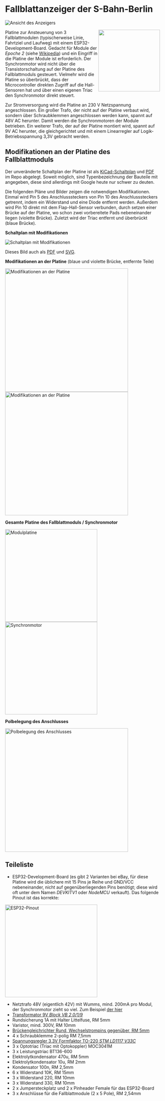 # Fallblattanzeiger der S-Bahn-Berlin

![Ansicht des Anzeigers](images/static.png)

<img src="images/steuerplatine.jpg" width="200" align="right" />

Platine zur Ansteuerung von 3 Fallblattmodulen (typischerweise Linie, Fahrtziel und Laufweg) mit einem ESP32-Development-Board. Gedacht für Module der *Epoche 2* (siehe [Wikipedia](https://de.wikipedia.org/wiki/Fallblattanzeige)) und ein Eingriff in die Platine der Module ist erforderlich. Der Synchronmotor wird nicht über die Transistorschaltung auf der Platine des Fallblattmoduls gesteuert. Vielmehr wird die Platine so überbrückt, dass der Microcontroller direkten Zugriff auf die Hall-Sensoren hat und über einen eigenen Triac den Synchronmotor direkt steuert.

Zur Stromversorgung wird die Platine an 230 V Netzspannung angeschlossen. Ein großer Trafo, der nicht auf der Platine verbaut wird, sondern über Schraubklemmen angeschlossen werden kann, spannt auf 48V AC herunter. Damit werden die Synchronmotoren der Module betrieben. Ein weiterer Trafo, der auf der Platine montiert wird, spannt auf 9V AC herunter, die gleichgerichtet und mit einem Linearregler auf Logik-Betriebsspannung 3,3V gebracht werden.

## Modifikationen an der Platine des Fallblattmoduls

Der unveränderte Schaltplan der Platine ist als [KiCad-Schaltplan](images/schaltplan-modul/schaltplan-modul.sch) und [PDF](images/schaltplan-modul.pdf) im Repo abgelegt. Soweit möglich, sind Typenbezeichnung der Bauteile mit angegeben, diese sind allerdings mit Google heute nur schwer zu deuten.

Die folgenden Pläne und Bilder zeigen die notwendigen Modifikationen. Einmal wird Pin 5 des Anschlusssteckers von Pin 10 des Anschlusssteckers getrennt, indem ein Widerstand und eine Diode entfernt werden. Außerdem wird Pin 10 direkt mit dem Flap-Hall-Sensor verbunden, durch setzen einer Brücke auf der Platine, wo schon zwei vorbereitete Pads nebeneinander liegen (violette Brücke). Zuletzt wird der Triac entfernt und überbrückt (blaue Brücke).

**Schaltplan mit Modifikationen**

<img src="images/schaltplan-modul-modifikationen.png" alt="Schaltplan mit Modifikationen" />

Dieses Bild auch als [PDF](images/schaltplan-modul-modifikationen.pdf) und [SVG](images/schaltplan-modul-modifikationen.svg).

**Modifikationen an der Platine** (blaue und violette Brücke, entfernte Teile)

<img src="images/modulplatine_closeup.jpg" alt="Modifikationen an der Platine" height="400" /> <img src="images/modulplatine_unten.jpg" alt="Modifikationen an der Platine" height="400" />

**Gesamte Platine des Fallblattmoduls / Synchronmotor**

<img src="images/modulplatine.jpg" alt="Modulplatine" height="300" /> <img src="images/synchronmotor.jpg" alt="Synchronmotor"  height="300" />

**Polbelegung des Anschlusses**

<img src="images/anschluss.jpg" height="400" alt="Polbelegung des Anschlusses" />

## Teileliste

* ESP32-Development-Board (es gibt 2 Varianten bei eBay, für diese Platine wird die üblichere mit 15 Pins je Reihe und GND/VCC  nebeneinander, nicht auf gegenüberliegenden Pins benötigt; diese wird oft unter dem Namen _DEVKITV1_ oder _NodeMCU_ verkauft). Das folgende Pinout ist das korrekte:

<img src="images/esp32-pinout.jpg" alt="ESP32-Pinout" width="300" />

* Netztrafo 48V (eigentlich 42V) mit Wumms, mind. 200mA pro Modul, der Synchronmotor zieht so viel. Zum Beispiel [der hier](https://www.voelkner.de/products/1011896/TRU-Components-TC-RKT30-2X24-Ringkerntransformator-1-x-230V-2-x-24V-30-VA-625mA.html)
* [Transformator 9V _Block VB 2,0/1/9_](https://www.reichelt.de/printtrafo-2-va-9-v-222-ma-rm-20-mm-ei-30-15-5-109-p27328.html)
* Rundsicherung 1A mit Halter Littelfuse, RM 5mm
* Varistor, mind. 300V, RM 10mm
* [Brückengleichrichter Rund, Wechselstrompins gegenüber, RM 5mm](https://www.reichelt.de/brueckengleichrichter-100-v-1-5-a-b70c1500rund-p181713.html)
* 4 x Schraubklemme 2-polig RM 7,5mm
* [Spannungsregler 3,3V Formfaktor TO-220 _STM LD1117 V33C_](https://www.reichelt.de/ldo-regler-fest-3-3-v-to-220-ld1117-v33c-p200891.html?)
* 3 x Optotriac (Triac mit Optokoppler) MOC3041M
* 3 x Leistungstriac BT136-600
* Elektrolytkondensator 470u, RM 5mm
* Elektrolytkondensator 10u, RM 2mm
* Kondensator 100n, RM 2,5mm
* 6 x Widerstand 10K, RM 15mm
* 3 x Widerstand 220, RM 10mm
* 3 x Widerstand 330, RM 10mm
* 2 x Jumpersteckplatz und 2 x Pinheader Female für das ESP32-Board
* 3 x Anschlüsse für die Fallblattmodule (2 x 5 Pole), RM 2,54mm
